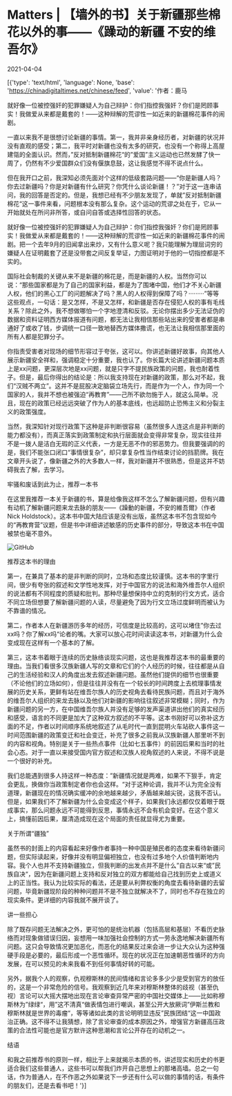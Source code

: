 # Matters | 【墙外的书】关于新疆那些棉花以外的事——《躁动的新疆 不安的维吾尔》

2021-04-04

[{'type': 'text/html', 'language': None, 'base': 'https://chinadigitaltimes.net/chinese/feed', 'value': '作者：鹿马



就好像一位被控强奸的犯罪嫌疑人为自己辩护：你们指控我强奸？你们是罔顾事实！我做爱从来都是戴套的！——这种辩解的荒谬性一如近来的新疆棉花事件的闹剧。



一直以来我不是很想讨论新疆的事情。第一，我并非亲身经历者，对新疆的状况并没有直观的感受；第二，我平时对新疆也没有太多的研究，也没有一个称得上高屋建瓴的全面认识。然而，”反对抵制新疆棉花“的”爱国”主义运动也已然发酵了快一周了，仍然有不少爱国群众们没有偃旗息鼓，这让我感觉不得不说点什么。

但在我开口之前，我深知必须先面对个这样的低级套路问题——“你是新疆人吗？你去过新疆吗？你是对新疆有什么研究？你凭什么谈论新疆！？”对于这一连串诘问，我的回答是否定的。但是，我想已经有不少朋友发现了，单就”反对抵制新疆棉花“这一事件来看，问题根本没有那么复杂。这个运动的荒谬之处在于，它从一开始就处在所问非所答，或自问自答或选择性回答的状态。

就好像一位被控强奸的犯罪嫌疑人为自己辩护：你们指控我强奸？你们是罔顾事实！我做爱从来都是戴套的！——这种辩解的荒谬性一如近来的新疆棉花事件的闹剧。把一个去年9月的旧闻拿出来炒，又有什么意义呢？我只能理解为理屈词穷的嫌疑人在证明戴套了还是没带套之间反复举证，力图证明对于他的一切指控都是不实的。

国际社会制裁的关键从来不是新疆的棉花是，而是新疆的人权。当然你可以说：“那些国家都是为了自己的国家利益，都是为了围堵中国，他们才不关心新疆人权，他们的黑心工厂的问题解决了吗？黑人的人权得到保障了吗？·········”等等这些观点，一句话：是又怎样，不是又怎样，和新疆是否存在侵犯人权的事有毛线关系？除此之外，我不想做哪怕一个字地澄清和反驳。无论你摆出多少无法证伪的数据和资料证明西方媒体报道有问题，都无法让我相信那些站出来的受害者都是串通好了或收了钱，步调统一口径一致地替西方媒体撒谎，也无法让我相信那里面的所有人都是犯罪分子。

你指责受害者对现场的细节形容过于夸张，这可以。你讲述新疆好故事，向其他人展示新疆安全祥和，强调稳定十分重要，我也认了。你长篇大论讲述新疆问题本质上是xx问题，更深层次地是xx问题，就是只字不提民族政策的问题，我也耐着性子。但是，最后你得出的结论是：所以我支持现在对新疆的政策，那么对不起，我们“汉贼不两立”。这并不是屁股决定脑袋立场先行，而是作为一个人，作为同一个国家的人，我并不想也被强迫“再教育”——己所不欲勿施于人，就这么简单。况且，现在的政策已经远远突破了作为人的基本底线，也远超防止恐怖主义和分裂主义的政策强度。

当然，我深知针对现行政策下这种是非判断很容易（虽然很多人连这点是非判断的能力都没有），而真正落实到政策制定和执行层面就会变得非常复杂，现实往往并不是一拨人是洁白无瑕的正义代表，一方是无恶不作的邪恶势力。但我要强调的的是，我们不能张口闭口“事情很复杂”，却只拿复杂性当作结束讨论的挡箭牌。我在文章开头说了，像新疆之外的大多数人一样，我对新疆并不很熟悉，但是这并不妨碍我去了解，去学习。

牢骚和废话到此为止，推荐一本书

在这里我推荐一本关于新疆的书，算是给像我这样不怎么了解新疆问题，但有兴趣有动机了解新疆问题来龙去脉的朋友——《躁動的新疆，不安的維吾爾》（作者Nick Holdstock）。这本书中国大陆应该是没有出版，虽然这本书不包含现如今的“再教育营”议题，但是书中详细讲述敏感的历史事件的部分，导致这本书在中国被禁也毫不意外。

![GitHub](https://chinadigitaltimes.net/chinese/files/2021/04/post-664418-6068d929280d4.)

推荐这本书的理由

第一，在兼具了基本的是非判断的同时，立场和态度比较谨慎。这本书的字里行间，很少有夸张的叙述和文学性地发挥，对于中国官方的说法和海外维吾尔人组织的说法都有不同程度的质疑和批判。那种尽量想保持中立的克制的行文方式，适合不同立场但想要了解新疆问题的人读，尽量避免了因为行文立场过度鲜明而被认为不靠谱的情况。

第二，作者本人在新疆游历多年的经历，可信度是比较高的，这可以堵住”你去过xx吗？你了解xx吗“论者的嘴。大家可以放心花时间读读这本书，对新疆为什么会变成现在这样有一个基本的了解。

第三，这本书着眼于连续的历史脉络谈现实问题，这也是我推荐这本书的最重要的理由。当我们看很多汉族新疆人写的文章和它们的个人经历的时候，往往都是从自己的生活经验和汉人的角度出发去叙述新疆问题。虽然他们提供的细节也很重要（不论他们的立场如何），但是往往并没有在一个较长的时间跨度上去梳理事情发展的历史关系，更鲜有站在维吾尔族人的历史视角去看待民族问题，而且对于海外的维吾尔人组织的来龙去脉以及他们对新疆的影响往往叙述非常模糊；同时，作为新疆问题的另一方，在中国维吾尔族人并没有足够的发声渠道讲出他们的真实经历和感受，语言的不同更是加大了这种双方叙述的不平等。这本书刚好可以弥补这方面的不足，作者以时间顺序系统地叙述了从毛时代一直到昆明火车站砍人事件这一时间范围新疆的政策变迁和社会变迁，补充了很多之前我从汉族新疆人那里听不到的内容和视角。特别是关于一些热点事件（比如七五事件）的前因后果和当时的社会心态。对于一直以来接受国内官方叙述和汉族人视角叙述的人来说，不得不说是一个很好的补充。

我们总能遇到很多人持这样一种态度：”新疆情况就是两难，如果不下狠手，肯定会更乱，换做你当政策制定者你也会这样。“对于这种论调，我并不认为完全没有道理，新疆现在的情况确实缓冲的余地越来越少，矛盾越来越尖锐，这我不否认。但是，如果我们不了解新疆为什么会变成这个样子，如果我们永远都仅仅着眼于既成事实，那么问题永远不可能得到反思，事情永远不会有机会变好。在这个意义上，搞懂前因后果，厘清造成现在这个局面的责任就显得尤为重要。

关于所谓“疆独”

虽然书的封面上的内容看起来好像作者事持一种中国是殖民者的态度来看待新疆问题，但实际读起来，好像并没有明显偏袒独立，也没有过多地个人价值判断地内容。我个人也并不支持新疆独立，但我判断的出发点并不是什么”自古以来“或”民族自决“，因为在新疆问题上支持和反对独立的双方都能给自己找到历史上或道义上的正当性。我认为比较实际的看法，还是要从利弊权衡的角度去看待新疆的去留问题，毕竟新疆现阶段的种种问题并不是不独立就解决不了，同时也不存在独立的现实条件。更详细的内容我就不展开谈了。

讲一些担心

除了既存问题无法解决之外，更可怕的是统治机器（包括高层和基层）不看历史脉络而对现象做错误归因，妄想用一味加强社会控制的方式一劳永逸地解决新疆所有问题。这只会导致情况更加恶化，而恶化的结果反过来会进一步让大众认为这种强硬手段是必要的，最后形成一个恶性循环。现在的状况正在加速朝恶性循环的方向发展，在可以预见的未来我看不到任何事情好转的可能。

另外，据我个人的观察，仇视穆斯林的民间情绪和言论多多少少是受到官方的放任的，这是一个非常危险的信号。我观察到近几年来对穆斯林整体的歧视（甚至仇视）言论可以大摇大摆地出现在言论审查异常严密的中国社交媒体上——比如称穆斯林为”绿绿“，用”这不清真“做表情包进行嘲讽，甚至公开大放厥词”伊斯兰教和穆斯林就是世界的毒瘤“，等等诸如此类的言论明明显违反”民族团结“这一中国政治正确。这不得不让我猜想，除了言论审查的成本原因之外，增强官方新疆高压政策的合法性可能也是官方默许这种思潮和言论公开存在的动机之一。

结语

和我之前推荐书的原则一样，相比于上来就揭示本质的书，讲述现实和历史的书更适合我们这些普通人，这些书可以帮我们炸开自己思想上的那堵高墙。总之一句话，作为普通人，在不作恶之外如果说下一步还有什么可以做的事情的话，有条件的朋友们，还是去看书吧！'}]